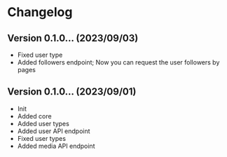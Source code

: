 # Changelog

## Version 0.1.0... (2023/09/03)

- Fixed user type
- Added followers endpoint; Now you can request the user followers by pages

## Version 0.1.0... (2023/09/01)

- Init
- Added core
- Added user types
- Added user API endpoint
- Fixed user types
- Added media API endpoint
